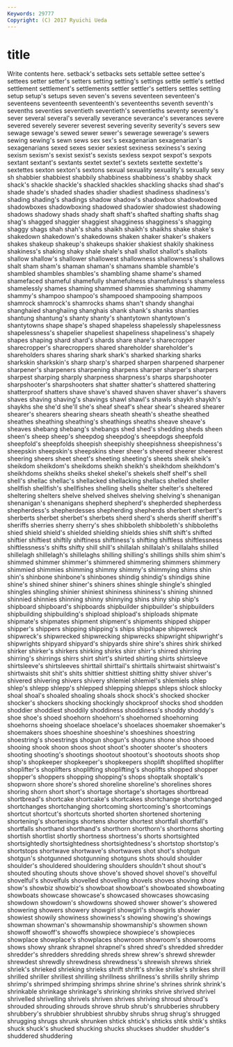 ```yaml
---
Keywords: 29777 
Copyright: (C) 2017 Ryuichi Ueda
---
```


# title

Write contents here.
setback's setbacks sets settable settee settee's settees setter setter's
setters setting setting's settings settle settle's settled settlement settlement's settlements
settler settler's settlers settles settling setup setup's setups seven seven's
sevens seventeen seventeen's seventeens seventeenth seventeenth's seventeenths seventh seventh's sevenths
seventies seventieth seventieth's seventieths seventy seventy's sever several several's severally
severance severance's severances severe severed severely severer severest severing severity
severity's severs sew sewage sewage's sewed sewer sewer's sewerage sewerage's
sewers sewing sewing's sewn sews sex sex's sexagenarian sexagenarian's sexagenarians
sexed sexes sexier sexiest sexiness sexiness's sexing sexism sexism's sexist
sexist's sexists sexless sexpot sexpot's sexpots sextant sextant's sextants sextet
sextet's sextets sextette sextette's sextettes sexton sexton's sextons sexual sexuality
sexuality's sexually sexy sh shabbier shabbiest shabbily shabbiness shabbiness's shabby
shack shack's shackle shackle's shackled shackles shackling shacks shad shad's
shade shade's shaded shades shadier shadiest shadiness shadiness's shading shading's
shadings shadow shadow's shadowbox shadowboxed shadowboxes shadowboxing shadowed shadowier shadowiest
shadowing shadows shadowy shads shady shaft shaft's shafted shafting shafts
shag shag's shagged shaggier shaggiest shagginess shagginess's shagging shaggy shags
shah shah's shahs shaikh shaikh's shaikhs shake shake's shakedown shakedown's
shakedowns shaken shaker shaker's shakers shakes shakeup shakeup's shakeups shakier
shakiest shakily shakiness shakiness's shaking shaky shale shale's shall shallot
shallot's shallots shallow shallow's shallower shallowest shallowness shallowness's shallows shalt
sham sham's shaman shaman's shamans shamble shamble's shambled shambles shambles's
shambling shame shame's shamed shamefaced shameful shamefully shamefulness shamefulness's shameless
shamelessly shames shaming shammed shammies shamming shammy shammy's shampoo shampoo's
shampooed shampooing shampoos shamrock shamrock's shamrocks shams shan't shandy shanghai
shanghaied shanghaiing shanghais shank shank's shanks shanties shantung shantung's shanty
shanty's shantytown shantytown's shantytowns shape shape's shaped shapeless shapelessly shapelessness
shapelessness's shapelier shapeliest shapeliness shapeliness's shapely shapes shaping shard shard's
shards share share's sharecropper sharecropper's sharecroppers shared shareholder shareholder's shareholders
shares sharing shark shark's sharked sharking sharks sharkskin sharkskin's sharp
sharp's sharped sharpen sharpened sharpener sharpener's sharpeners sharpening sharpens sharper
sharper's sharpers sharpest sharping sharply sharpness sharpness's sharps sharpshooter sharpshooter's
sharpshooters shat shatter shatter's shattered shattering shatterproof shatters shave shave's
shaved shaven shaver shaver's shavers shaves shaving shaving's shavings shawl
shawl's shawls shaykh shaykh's shaykhs she she'd she'll she's sheaf
sheaf's shear shear's sheared shearer shearer's shearers shearing shears sheath
sheath's sheathe sheathed sheathes sheathing sheathing's sheathings sheaths sheave sheave's
sheaves shebang shebang's shebangs shed shed's shedding sheds sheen sheen's
sheep sheep's sheepdog sheepdog's sheepdogs sheepfold sheepfold's sheepfolds sheepish sheepishly
sheepishness sheepishness's sheepskin sheepskin's sheepskins sheer sheer's sheered sheerer sheerest
sheering sheers sheet sheet's sheeting sheeting's sheets sheik sheik's sheikdom
sheikdom's sheikdoms sheikh sheikh's sheikhdom sheikhdom's sheikhdoms sheikhs sheiks shekel
shekel's shekels shelf shelf's shell shell's shellac shellac's shellacked shellacking
shellacs shelled sheller shellfish shellfish's shellfishes shelling shells shelter shelter's
sheltered sheltering shelters shelve shelved shelves shelving shelving's shenanigan shenanigan's
shenanigans shepherd shepherd's shepherded shepherdess shepherdess's shepherdesses shepherding shepherds sherbert
sherbert's sherberts sherbet sherbet's sherbets sherd sherd's sherds sheriff sheriff's
sheriffs sherries sherry sherry's shes shibboleth shibboleth's shibboleths shied shield
shield's shielded shielding shields shies shift shift's shifted shiftier shiftiest
shiftily shiftiness shiftiness's shifting shiftless shiftlessness shiftlessness's shifts shifty shill
shill's shillalah shillalah's shillalahs shilled shillelagh shillelagh's shillelaghs shilling shilling's
shillings shills shim shim's shimmed shimmer shimmer's shimmered shimmering shimmers
shimmery shimmied shimmies shimming shimmy shimmy's shimmying shims shin shin's
shinbone shinbone's shinbones shindig shindig's shindigs shine shine's shined shiner
shiner's shiners shines shingle shingle's shingled shingles shingling shinier shiniest
shininess shininess's shining shinned shinnied shinnies shinning shinny shinnying shins
shiny ship ship's shipboard shipboard's shipboards shipbuilder shipbuilder's shipbuilders shipbuilding
shipbuilding's shipload shipload's shiploads shipmate shipmate's shipmates shipment shipment's shipments
shipped shipper shipper's shippers shipping shipping's ships shipshape shipwreck shipwreck's
shipwrecked shipwrecking shipwrecks shipwright shipwright's shipwrights shipyard shipyard's shipyards shire
shire's shires shirk shirked shirker shirker's shirkers shirking shirks shirr
shirr's shirred shirring shirring's shirrings shirrs shirt shirt's shirted shirting
shirts shirtsleeve shirtsleeve's shirtsleeves shirttail shirttail's shirttails shirtwaist shirtwaist's shirtwaists
shit shit's shits shittier shittiest shitting shitty shiver shiver's shivered
shivering shivers shivery shlemiel shlemiel's shlemiels shlep shlep's shlepp shlepp's
shlepped shlepping shlepps shleps shlock shlocky shoal shoal's shoaled shoaling
shoals shock shock's shocked shocker shocker's shockers shocking shockingly shockproof
shocks shod shodden shoddier shoddiest shoddily shoddiness shoddiness's shoddy shoddy's
shoe shoe's shoed shoehorn shoehorn's shoehorned shoehorning shoehorns shoeing shoelace
shoelace's shoelaces shoemaker shoemaker's shoemakers shoes shoeshine shoeshine's shoeshines shoestring
shoestring's shoestrings shogun shogun's shoguns shone shoo shooed shooing shook
shoon shoos shoot shoot's shooter shooter's shooters shooting shooting's shootings
shootout shootout's shootouts shoots shop shop's shopkeeper shopkeeper's shopkeepers shoplift
shoplifted shoplifter shoplifter's shoplifters shoplifting shoplifting's shoplifts shopped shopper shopper's
shoppers shopping shopping's shops shoptalk shoptalk's shopworn shore shore's shored
shoreline shoreline's shorelines shores shoring shorn short short's shortage shortage's
shortages shortbread shortbread's shortcake shortcake's shortcakes shortchange shortchanged shortchanges shortchanging
shortcoming shortcoming's shortcomings shortcut shortcut's shortcuts shorted shorten shortened shortening
shortening's shortenings shortens shorter shortest shortfall shortfall's shortfalls shorthand shorthand's
shorthorn shorthorn's shorthorns shorting shortish shortlist shortly shortness shortness's shorts
shortsighted shortsightedly shortsightedness shortsightedness's shortstop shortstop's shortstops shortwave shortwave's shortwaves
shot shot's shotgun shotgun's shotgunned shotgunning shotguns shots should shoulder
shoulder's shouldered shouldering shoulders shouldn't shout shout's shouted shouting shouts
shove shove's shoved shovel shovel's shovelful shovelful's shovelfuls shovelled shovelling
shovels shoves shoving show show's showbiz showbiz's showboat showboat's showboated
showboating showboats showcase showcase's showcased showcases showcasing showdown showdown's showdowns
showed shower shower's showered showering showers showery showgirl showgirl's showgirls
showier showiest showily showiness showiness's showing showing's showings showman showman's
showmanship showmanship's showmen shown showoff showoff's showoffs showpiece showpiece's showpieces
showplace showplace's showplaces showroom showroom's showrooms shows showy shrank shrapnel
shrapnel's shred shred's shredded shredder shredder's shredders shredding shreds shrew
shrew's shrewd shrewder shrewdest shrewdly shrewdness shrewdness's shrewish shrews shriek
shriek's shrieked shrieking shrieks shrift shrift's shrike shrike's shrikes shrill
shrilled shriller shrillest shrilling shrillness shrillness's shrills shrilly shrimp shrimp's
shrimped shrimping shrimps shrine shrine's shrines shrink shrink's shrinkable shrinkage
shrinkage's shrinking shrinks shrive shrived shrivel shrivelled shrivelling shrivels shriven
shrives shriving shroud shroud's shrouded shrouding shrouds shrove shrub shrub's
shrubberies shrubbery shrubbery's shrubbier shrubbiest shrubby shrubs shrug shrug's shrugged
shrugging shrugs shrunk shrunken shtick shtick's shticks shtik shtik's shtiks
shuck shuck's shucked shucking shucks shuckses shudder shudder's shuddered shuddering
